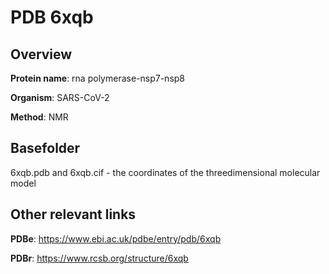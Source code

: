 # PDB 6xqb

## Overview

**Protein name**: rna polymerase-nsp7-nsp8

**Organism**: SARS-CoV-2

**Method**: NMR



## Basefolder

6xqb.pdb and 6xqb.cif - the coordinates of the threedimensional molecular model



## Other relevant links 
**PDBe**:  https://www.ebi.ac.uk/pdbe/entry/pdb/6xqb
 
**PDBr**: https://www.rcsb.org/structure/6xqb 
